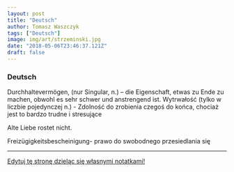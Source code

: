 ```yaml
---
layout: post
title: "Deutsch"
author: Tomasz Waszczyk
tags: ["Deutsch"]
image: img/art/strzeminski.jpg
date: "2018-05-06T23:46:37.121Z"
draft: false
---
```


### Deutsch


Durchhaltevermögen, (nur Singular, n.) – die Eigenschaft, etwas zu Ende zu machen, obwohl es sehr schwer und anstrengend ist.
Wytrwałość (tylko w liczbie pojedynczej n.) - Zdolność do zrobienia czegoś do końca, chociaż jest to bardzo trudne i stresujące

Alte Liebe rostet nicht.

Freizügigkeitsbescheinigung- prawo do swobodnego przesiedlania się

---

<a href="https://github.com/TomaszWaszczyk/historia.waszczyk.com/edit/master/src/content/deutsch.md" target="_blank">Edytuj tę stronę dzieląc się własnymi notatkami!</a>
